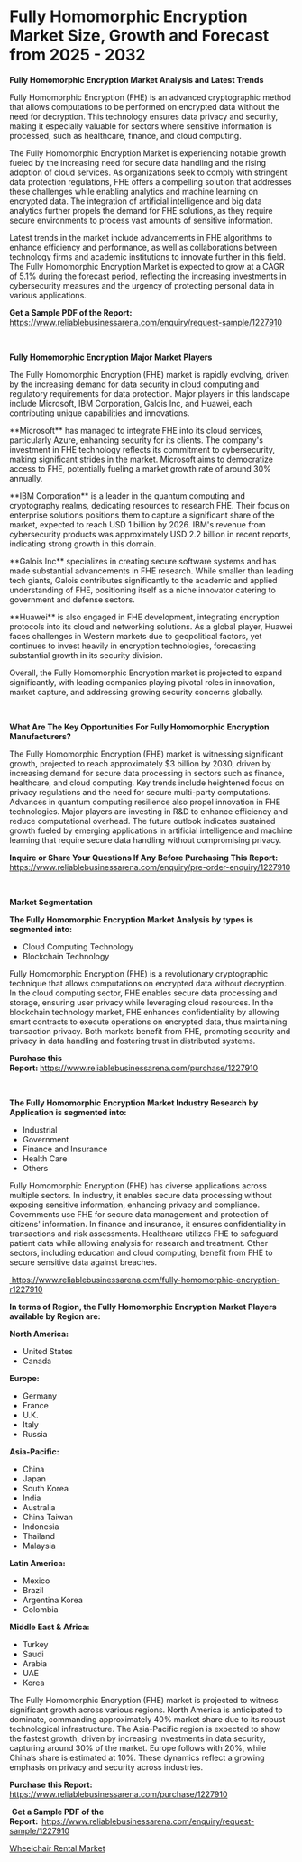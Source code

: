 <p><h1>Fully Homomorphic Encryption Market Size, Growth and Forecast from 2025 - 2032</h1></p><p><strong>Fully Homomorphic Encryption Market Analysis and Latest Trends</strong></p>
<p><p>Fully Homomorphic Encryption (FHE) is an advanced cryptographic method that allows computations to be performed on encrypted data without the need for decryption. This technology ensures data privacy and security, making it especially valuable for sectors where sensitive information is processed, such as healthcare, finance, and cloud computing. </p><p>The Fully Homomorphic Encryption Market is experiencing notable growth fueled by the increasing need for secure data handling and the rising adoption of cloud services. As organizations seek to comply with stringent data protection regulations, FHE offers a compelling solution that addresses these challenges while enabling analytics and machine learning on encrypted data. The integration of artificial intelligence and big data analytics further propels the demand for FHE solutions, as they require secure environments to process vast amounts of sensitive information.</p><p>Latest trends in the market include advancements in FHE algorithms to enhance efficiency and performance, as well as collaborations between technology firms and academic institutions to innovate further in this field. The Fully Homomorphic Encryption Market is expected to grow at a CAGR of 5.1% during the forecast period, reflecting the increasing investments in cybersecurity measures and the urgency of protecting personal data in various applications.</p></p>
<p><strong>Get a Sample PDF of the Report:&nbsp;</strong> <a href="https://www.reliablebusinessarena.com/enquiry/request-sample/1227910?utm_campaign=2988&utm_medium=2&utm_source=Github&utm_content=ia&utm_term=09032025&utm_id=fully-homomorphic-encryption">https://www.reliablebusinessarena.com/enquiry/request-sample/1227910</a></p>
<p>&nbsp;</p>
<p><strong>Fully Homomorphic Encryption Major Market Players</strong></p>
<p><p>The Fully Homomorphic Encryption (FHE) market is rapidly evolving, driven by the increasing demand for data security in cloud computing and regulatory requirements for data protection. Major players in this landscape include Microsoft, IBM Corporation, Galois Inc, and Huawei, each contributing unique capabilities and innovations.</p><p>**Microsoft** has managed to integrate FHE into its cloud services, particularly Azure, enhancing security for its clients. The company's investment in FHE technology reflects its commitment to cybersecurity, making significant strides in the market. Microsoft aims to democratize access to FHE, potentially fueling a market growth rate of around 30% annually.</p><p>**IBM Corporation** is a leader in the quantum computing and cryptography realms, dedicating resources to research FHE. Their focus on enterprise solutions positions them to capture a significant share of the market, expected to reach USD 1 billion by 2026. IBM's revenue from cybersecurity products was approximately USD 2.2 billion in recent reports, indicating strong growth in this domain.</p><p>**Galois Inc** specializes in creating secure software systems and has made substantial advancements in FHE research. While smaller than leading tech giants, Galois contributes significantly to the academic and applied understanding of FHE, positioning itself as a niche innovator catering to government and defense sectors.</p><p>**Huawei** is also engaged in FHE development, integrating encryption protocols into its cloud and networking solutions. As a global player, Huawei faces challenges in Western markets due to geopolitical factors, yet continues to invest heavily in encryption technologies, forecasting substantial growth in its security division.</p><p>Overall, the Fully Homomorphic Encryption market is projected to expand significantly, with leading companies playing pivotal roles in innovation, market capture, and addressing growing security concerns globally.</p></p>
<p>&nbsp;</p>
<p><strong>What Are The Key Opportunities For Fully Homomorphic Encryption Manufacturers?</strong></p>
<p><p>The Fully Homomorphic Encryption (FHE) market is witnessing significant growth, projected to reach approximately $3 billion by 2030, driven by increasing demand for secure data processing in sectors such as finance, healthcare, and cloud computing. Key trends include heightened focus on privacy regulations and the need for secure multi-party computations. Advances in quantum computing resilience also propel innovation in FHE technologies. Major players are investing in R&D to enhance efficiency and reduce computational overhead. The future outlook indicates sustained growth fueled by emerging applications in artificial intelligence and machine learning that require secure data handling without compromising privacy.</p></p>
<p><strong>Inquire or Share Your Questions If Any Before Purchasing This Report:</strong> <a href="https://www.reliablebusinessarena.com/enquiry/pre-order-enquiry/1227910?utm_campaign=2988&utm_medium=2&utm_source=Github&utm_content=ia&utm_term=09032025&utm_id=fully-homomorphic-encryption">https://www.reliablebusinessarena.com/enquiry/pre-order-enquiry/1227910</a></p>
<p>&nbsp;</p>
<p><strong>Market Segmentation</strong></p>
<p><strong>The Fully Homomorphic Encryption Market Analysis by types is segmented into:</strong></p>
<p><ul><li>Cloud Computing Technology</li><li>Blockchain Technology</li></ul></p>
<p><p>Fully Homomorphic Encryption (FHE) is a revolutionary cryptographic technique that allows computations on encrypted data without decryption. In the cloud computing sector, FHE enables secure data processing and storage, ensuring user privacy while leveraging cloud resources. In the blockchain technology market, FHE enhances confidentiality by allowing smart contracts to execute operations on encrypted data, thus maintaining transaction privacy. Both markets benefit from FHE, promoting security and privacy in data handling and fostering trust in distributed systems.</p></p>
<p><strong>Purchase this Report:&nbsp;</strong><a href="https://www.reliablebusinessarena.com/purchase/1227910?utm_campaign=2988&utm_medium=2&utm_source=Github&utm_content=ia&utm_term=09032025&utm_id=fully-homomorphic-encryption">https://www.reliablebusinessarena.com/purchase/1227910</a></p>
<p>&nbsp;</p>
<p><strong>The Fully Homomorphic Encryption Market Industry Research by Application is segmented into:</strong></p>
<p><ul><li>Industrial</li><li>Government</li><li>Finance and Insurance</li><li>Health Care</li><li>Others</li></ul></p>
<p><p>Fully Homomorphic Encryption (FHE) has diverse applications across multiple sectors. In industry, it enables secure data processing without exposing sensitive information, enhancing privacy and compliance. Governments use FHE for secure data management and protection of citizens' information. In finance and insurance, it ensures confidentiality in transactions and risk assessments. Healthcare utilizes FHE to safeguard patient data while allowing analysis for research and treatment. Other sectors, including education and cloud computing, benefit from FHE to secure sensitive data against breaches.</p></p>
<p><a href="https://www.reliablebusinessarena.com/fully-homomorphic-encryption-r1227910?utm_campaign=2988&utm_medium=2&utm_source=Github&utm_content=ia&utm_term=09032025&utm_id=fully-homomorphic-encryption">&nbsp;https://www.reliablebusinessarena.com/fully-homomorphic-encryption-r1227910</a></p>
<p><strong>In terms of Region, the Fully Homomorphic Encryption Market Players available by Region are:</strong></p>
<p>
    <p> <strong> North America: </strong>
        <ul>
            <li>United States</li>
            <li>Canada</li>
        </ul>
        </p> 
    <p> <strong> Europe: </strong>
        <ul>
            <li>Germany</li>
            <li>France</li>
            <li>U.K.</li>
            <li>Italy</li>
            <li>Russia</li>
        </ul>
        </p> 
    <p> <strong> Asia-Pacific: </strong>
        <ul>
            <li>China</li>
            <li>Japan</li>
            <li>South Korea</li>
            <li>India</li>
            <li>Australia</li>
            <li>China Taiwan</li>
            <li>Indonesia</li>
            <li>Thailand</li>
            <li>Malaysia</li>
        </ul>
        </p> 
    <p> <strong> Latin America: </strong>
        <ul>
            <li>Mexico</li>
            <li>Brazil</li>
            <li>Argentina Korea</li>
            <li>Colombia</li>
        </ul>
        </p> 
    <p> <strong> Middle East & Africa: </strong>
        <ul>
            <li>Turkey</li>
            <li>Saudi</li>
            <li>Arabia</li>
            <li>UAE</li>
            <li>Korea</li>
        </ul>
    </p>
    </p>
<p><p>The Fully Homomorphic Encryption (FHE) market is projected to witness significant growth across various regions. North America is anticipated to dominate, commanding approximately 40% market share due to its robust technological infrastructure. The Asia-Pacific region is expected to show the fastest growth, driven by increasing investments in data security, capturing around 30% of the market. Europe follows with 20%, while China’s share is estimated at 10%. These dynamics reflect a growing emphasis on privacy and security across industries.</p></p>
<p><strong>Purchase this Report: </strong><a href="https://www.reliablebusinessarena.com/purchase/1227910?utm_campaign=2988&utm_medium=2&utm_source=Github&utm_content=ia&utm_term=09032025&utm_id=fully-homomorphic-encryption">https://www.reliablebusinessarena.com/purchase/1227910</a></p>
<p>&nbsp;<strong>Get a Sample PDF of the Report:&nbsp;&nbsp;</strong><a href="https://www.reliablebusinessarena.com/enquiry/request-sample/1227910?utm_campaign=2988&utm_medium=2&utm_source=Github&utm_content=ia&utm_term=09032025&utm_id=fully-homomorphic-encryption">https://www.reliablebusinessarena.com/enquiry/request-sample/1227910</a></p>
<p><strong></strong></p>
<p><p><a href="https://github.com/chkrselia/Market-Research-Report-List-1/blob/main/wheelchair-rental-market.md?utm_campaign=2988&utm_medium=2&utm_source=Github&utm_content=ia&utm_term=09032025&utm_id=fully-homomorphic-encryption">Wheelchair Rental Market</a></p></p>